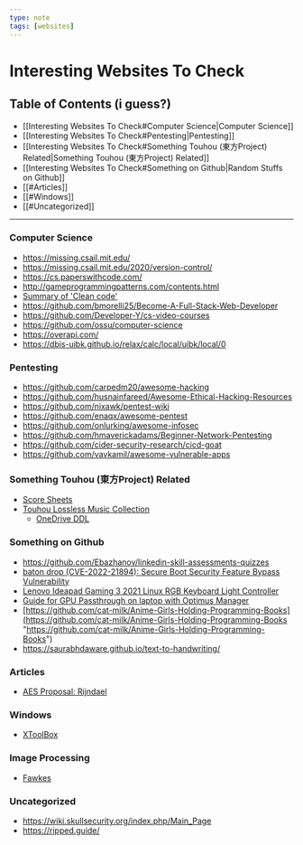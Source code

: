 ```yaml
---
type: note
tags: [websites]
---
```


# Interesting Websites To Check
## Table of Contents (i guess?)
- [[Interesting Websites To Check#Computer Science|Computer Science]]
- [[Interesting Websites To Check#Pentesting|Pentesting]]
- [[Interesting Websites To Check#Something Touhou (東方Project) Related|Something Touhou (東方Project) Related]]
- [[Interesting Websites To Check#Something on Github|Random Stuffs on Github]]
- [[#Articles]]
- [[#Windows]]
- [[#Uncategorized]]

---

### Computer Science
- https://missing.csail.mit.edu/
- https://missing.csail.mit.edu/2020/version-control/
- https://cs.paperswithcode.com/
- http://gameprogrammingpatterns.com/contents.html
- [Summary of 'Clean code'](https://gist.github.com/wojteklu/73c6914cc446146b8b533c0988cf8d29)
- https://github.com/bmorelli25/Become-A-Full-Stack-Web-Developer
- https://github.com/Developer-Y/cs-video-courses
- https://github.com/ossu/computer-science
- https://overapi.com/
- https://dbis-uibk.github.io/relax/calc/local/uibk/local/0

### Pentesting
- https://github.com/carpedm20/awesome-hacking
- https://github.com/husnainfareed/Awesome-Ethical-Hacking-Resources
- https://github.com/nixawk/pentest-wiki
- https://github.com/enaqx/awesome-pentest
- https://github.com/onlurking/awesome-infosec
- https://github.com/hmaverickadams/Beginner-Network-Pentesting
- https://github.com/cider-security-research/cicd-goat
- https://github.com/vavkamil/awesome-vulnerable-apps

### Something Touhou (東方Project) Related
- [Score Sheets](http://illusionaryscore.web.fc2.com/score.html)
-  [Touhou Lossless Music Collection](http://illusionaryscore.web.fc2.com/score.html)
	- [OneDrive DDL](https://e5freedev001-my.sharepoint.com/:f:/g/personal/thdisc_shared_thdisc_ml/Erj2O4s_cWxPvggi1etis8UB6LLWSuU_jnNuo1RiiiEsww?e=XggaYZ)

### Something on Github
- https://github.com/Ebazhanov/linkedin-skill-assessments-quizzes
- [baton drop (CVE-2022-21894): Secure Boot Security Feature Bypass Vulnerability](https://github.com/Wack0/CVE-2022-21894)
- [Lenovo Ideapad Gaming 3 2021 Linux RGB Keyboard Light Controller](https://github.com/InstinctEx/lenovo-ideapad-legion-keyboard-led)
- [Guide for GPU Passthrough on laptop with Optimus Manager](https://github.com/mysteryx93/GPU-Passthrough-with-Optimus-Manager-Guide)
- [https://github.com/cat-milk/Anime-Girls-Holding-Programming-Books](https://github.com/cat-milk/Anime-Girls-Holding-Programming-Books "https://github.com/cat-milk/Anime-Girls-Holding-Programming-Books")
- https://saurabhdaware.github.io/text-to-handwriting/

### Articles
- [AES Proposal: Rijndael](https://csrc.nist.gov/csrc/media/projects/cryptographic-standards-and-guidelines/documents/aes-development/rijndael-ammended.pdf)

### Windows
- [XToolBox](https://github.com/xemulat/XToolbox)

### Image Processing
- [Fawkes](https://sandlab.cs.uchicago.edu/fawkes/)

### Uncategorized
- https://wiki.skullsecurity.org/index.php/Main_Page
- https://ripped.guide/